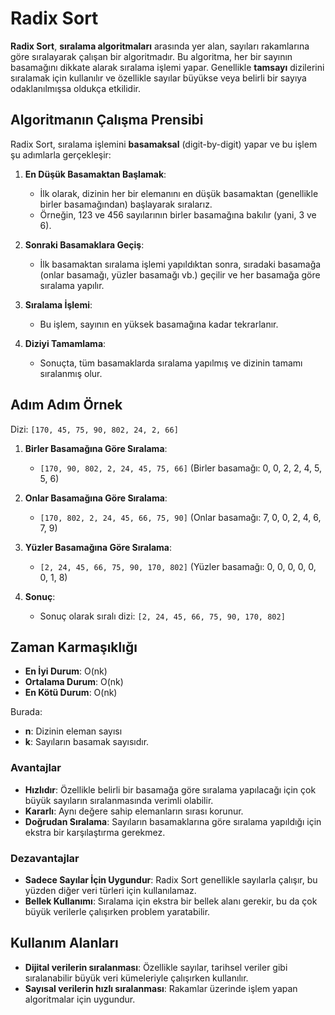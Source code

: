 # Radix Sort

**Radix Sort**, **sıralama algoritmaları** arasında yer alan, sayıları rakamlarına göre sıralayarak çalışan bir algoritmadır. Bu algoritma, her bir sayının basamağını dikkate alarak sıralama işlemi yapar. Genellikle **tamsayı** dizilerini sıralamak için kullanılır ve özellikle sayılar büyükse veya belirli bir sayıya odaklanılmışsa oldukça etkilidir.

## Algoritmanın Çalışma Prensibi

Radix Sort, sıralama işlemini **basamaksal** (digit-by-digit) yapar ve bu işlem şu adımlarla gerçekleşir:

1. **En Düşük Basamaktan Başlamak**:
   - İlk olarak, dizinin her bir elemanını en düşük basamaktan (genellikle birler basamağından) başlayarak sıralarız.
   - Örneğin, 123 ve 456 sayılarının birler basamağına bakılır (yani, 3 ve 6).

2. **Sonraki Basamaklara Geçiş**:
   - İlk basamaktan sıralama işlemi yapıldıktan sonra, sıradaki basamağa (onlar basamağı, yüzler basamağı vb.) geçilir ve her basamağa göre sıralama yapılır.

3. **Sıralama İşlemi**:
   - Bu işlem, sayının en yüksek basamağına kadar tekrarlanır.

4. **Diziyi Tamamlama**:
   - Sonuçta, tüm basamaklarda sıralama yapılmış ve dizinin tamamı sıralanmış olur.

## Adım Adım Örnek

Dizi: `[170, 45, 75, 90, 802, 24, 2, 66]`

1. **Birler Basamağına Göre Sıralama**:
   - `[170, 90, 802, 2, 24, 45, 75, 66]` (Birler basamağı: 0, 0, 2, 2, 4, 5, 5, 6)

2. **Onlar Basamağına Göre Sıralama**:
   - `[170, 802, 2, 24, 45, 66, 75, 90]` (Onlar basamağı: 7, 0, 0, 2, 4, 6, 7, 9)

3. **Yüzler Basamağına Göre Sıralama**:
   - `[2, 24, 45, 66, 75, 90, 170, 802]` (Yüzler basamağı: 0, 0, 0, 0, 0, 0, 1, 8)

4. **Sonuç**:
   - Sonuç olarak sıralı dizi: `[2, 24, 45, 66, 75, 90, 170, 802]`

## Zaman Karmaşıklığı

- **En İyi Durum**: O(nk)
- **Ortalama Durum**: O(nk)
- **En Kötü Durum**: O(nk)

Burada:

- **n**: Dizinin eleman sayısı
- **k**: Sayıların basamak sayısıdır.

### Avantajlar

- **Hızlıdır**: Özellikle belirli bir basamağa göre sıralama yapılacağı için çok büyük sayıların sıralanmasında verimli olabilir.
- **Kararlı**: Aynı değere sahip elemanların sırası korunur.
- **Doğrudan Sıralama**: Sayıların basamaklarına göre sıralama yapıldığı için ekstra bir karşılaştırma gerekmez.

### Dezavantajlar

- **Sadece Sayılar İçin Uygundur**: Radix Sort genellikle sayılarla çalışır, bu yüzden diğer veri türleri için kullanılamaz.
- **Bellek Kullanımı**: Sıralama için ekstra bir bellek alanı gerekir, bu da çok büyük verilerle çalışırken problem yaratabilir.

## Kullanım Alanları

- **Dijital verilerin sıralanması**: Özellikle sayılar, tarihsel veriler gibi sıralanabilir büyük veri kümeleriyle çalışırken kullanılır.
- **Sayısal verilerin hızlı sıralanması**: Rakamlar üzerinde işlem yapan algoritmalar için uygundur.
